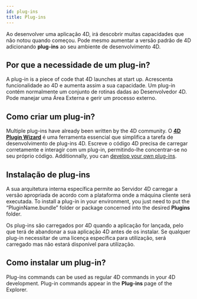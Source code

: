 ```yaml
---
id: plug-ins
title: Plug-ins
---
```


Ao desenvolver uma aplicação 4D, irá descobrir muitas capacidades que não notou quando começou. Pode mesmo aumentar a versão padrão de 4D adicionando **plug-ins** ao seu ambiente de desenvolvimento 4D.

## Por que a necessidade de um plug-in?

A plug-in is a piece of code that 4D launches at start up. Acrescenta funcionalidade ao 4D e aumenta assim a sua capacidade. Um plug-in contém normalmente um conjunto de rotinas dadas ao Desenvolvedor 4D. Pode manejar uma Área Externa e gerir um processo externo.

## Como criar um plug-in?

Multiple plug-ins have already been written by the 4D community. O [**4D Plugin Wizard**](https://github.com/4d/4D-Plugin-SDK/blob/master/4D%20Plugin%20Wizard) é uma ferramenta essencial que simplifica a tarefa de desenvolvimento de plug-ins 4D. Escreve o código 4D precisa de carregar corretamente e interagir com um plug-in, permitindo-lhe concentrar-se no seu próprio código. Additionnally, you can [develop your own plug-ins](Extensions/develop-plug-ins.md).


## Instalação de plug-ins

A sua arquitetura interna específica permite ao Servidor 4D carregar a versão apropriada de acordo com a plataforma onde a máquina cliente será executada. To install a plug-in in your environment, you just need to put the “PluginName.bundle” folder or package concerned into the desired **Plugins** folder.

Os plug-ins são carregados por 4D quando a aplicação for lançada, pelo que terá de abandonar a sua aplicação 4D antes de os instalar. Se qualquer plug-in necessitar de uma licença específica para utilização, será carregado mas não estará disponível para utilização.


## Como instalar um plug-in?

Plug-ins commands can be used as regular 4D commands in your 4D development. Plug-in commands appear in the **Plug-ins** page of the Explorer. 


